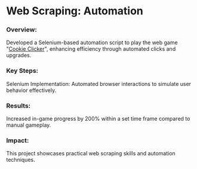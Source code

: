 # Web Scraping: Automation
### Overview:
Developed a Selenium-based automation script to play the web game "[Cookie Clicker](https://orteil.dashnet.org/cookieclicker/)", enhancing efficiency through automated clicks and upgrades.

### Key Steps:
Selenium Implementation: Automated browser interactions to simulate user behavior effectively.

### Results:
Increased in-game progress by 200% within a set time frame compared to manual gameplay.

### Impact:
This project showcases practical web scraping skills and automation techniques.
